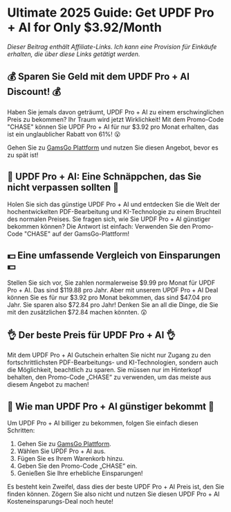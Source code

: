 # Ultimate 2025 Guide: Get UPDF Pro + AI for Only $3.92/Month

*Dieser Beitrag enthält Affiliate-Links. Ich kann eine Provision für Einkäufe erhalten, die über diese Links getätigt werden.*

## 💰 Sparen Sie Geld mit dem UPDF Pro + AI Discount! 💰

Haben Sie jemals davon geträumt, UPDF Pro + AI zu einem erschwinglichen Preis zu bekommen? Ihr Traum wird jetzt Wirklichkeit! Mit dem Promo-Code "CHASE" können Sie UPDF Pro + AI für nur $3.92 pro Monat erhalten, das ist ein unglaublicher Rabatt von 61%! 😮

Gehen Sie zu [GamsGo Plattform](https://www.gamsgo.com/partner/ykeX7B) und nutzen Sie diesen Angebot, bevor es zu spät ist! 

## 🔎 UPDF Pro + AI: Eine Schnäppchen, das Sie nicht verpassen sollten 🔎

Holen Sie sich das günstige UPDF Pro + AI und entdecken Sie die Welt der hochentwickelten PDF-Bearbeitung und KI-Technologie zu einem Bruchteil des normalen Preises. Sie fragen sich, wie Sie UPDF Pro + AI günstiger bekommen können? Die Antwort ist einfach: Verwenden Sie den Promo-Code "CHASE" auf der GamsGo-Plattform! 

## 💵 Eine umfassende Vergleich von Einsparungen 💵

Stellen Sie sich vor, Sie zahlen normalerweise $9.99 pro Monat für UPDF Pro + AI. Das sind $119.88 pro Jahr. Aber mit unserem UPDF Pro + AI Deal können Sie es für nur $3.92 pro Monat bekommen, das sind $47.04 pro Jahr. Sie sparen also $72.84 pro Jahr! Denken Sie an all die Dinge, die Sie mit den zusätzlichen $72.84 machen könnten. 😲

## 👌 Der beste Preis für UPDF Pro + AI 👌

Mit dem UPDF Pro + AI Gutschein erhalten Sie nicht nur Zugang zu den fortschrittlichsten PDF-Bearbeitungs- und KI-Technologien, sondern auch die Möglichkeit, beachtlich zu sparen. Sie müssen nur im Hinterkopf behalten, den Promo-Code „CHASE“ zu verwenden, um das meiste aus diesem Angebot zu machen!

## 💼 Wie man UPDF Pro + AI günstiger bekommt 💼

Um UPDF Pro + AI billiger zu bekommen, folgen Sie einfach diesen Schritten:

1. Gehen Sie zu [GamsGo Plattform](https://www.gamsgo.com/partner/ykeX7B).
2. Wählen Sie UPDF Pro + AI aus.
3. Fügen Sie es Ihrem Warenkorb hinzu.
4. Geben Sie den Promo-Code „CHASE“ ein.
5. Genießen Sie Ihre erhebliche Einsparungen!

Es besteht kein Zweifel, dass dies der beste UPDF Pro + AI Preis ist, den Sie finden können. Zögern Sie also nicht und nutzen Sie diesen UPDF Pro + AI Kosteneinsparungs-Deal noch heute!